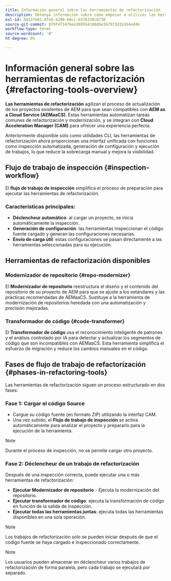 ```yaml
---
title: Información general sobre las herramientas de refactorización
description: Obtenga información sobre cómo empezar a utilizar las herramientas de refactorización de AEM
exl-id: b8137e01-87e8-4298-b0cc-b376330cb730
source-git-commit: 879f4f3476ee369554188d6e3b7973d32454ed4b
workflow-type: tm+mt
source-wordcount: '0'
ht-degree: 0%

---
```


<!-- Alexandru: temporarily commeting this out, since it breaks validation

>[!CONTEXTUALHELP]
>id="aemcloud_rs_overview"
>title="Overview"
>abstract="Refactoring Tools is a solution developed by Adobe to help refactor existing AEM projects for compatibility with AEM as a Cloud Service. The tools are executed via Cloud Acceleration Manager (CAM) and automate key modernization tasks."
>additional-url="https://experienceleague.adobe.com/docs/experience-manager-cloud-service/content/migration-journey/cloud-migration/content-transfer-tool/guidelines-best-practices-content-transfer-tool.html" text="Guidelines and Best Practices"

-->

# Información general sobre las herramientas de refactorización {#refactoring-tools-overview}

**Las herramientas de refactorización** agilizan el proceso de actualización de los proyectos existentes de AEM para que sean compatibles con **AEM as a Cloud Service (AEMaaCS)**. Estas herramientas automatizan tareas comunes de refactorización y modernización, y se integran con **Cloud Acceleration Manager (CAM)** para ofrecer una experiencia perfecta.

Anteriormente disponible solo como utilidades CLI, las herramientas de refactorización ahora proporcionan una interfaz unificada con funciones como inspección automatizada, generación de configuración y ejecución de trabajos, lo que reduce la sobrecarga manual y mejora la visibilidad.

## Flujo de trabajo de inspección {#inspection-workflow}

El **flujo de trabajo de inspección** simplifica el proceso de preparación para ejecutar las herramientas de refactorización.

### Características principales:

* **Déclencheur automático**: al cargar un proyecto, se inicia automáticamente la inspección.
* **Generación de configuración**: las herramientas inspeccionan el código fuente cargado y generan las configuraciones necesarias.
* **Envío de carga útil**: estas configuraciones se pasan directamente a las herramientas seleccionadas para su ejecución.

## Herramientas de refactorización disponibles

### Modernizador de repositorio {#repo-modernizer}

El **Modernizador de repositorio** reestructura el diseño y el contenido del repositorio de su proyecto de AEM para que se ajuste a los estándares y las prácticas recomendadas de AEMaaCS. Sustituye a la herramienta de modernización de repositorios heredada con una automatización y precisión mejoradas.

### Transformador de código {#code-transformer}

El **Transformador de código** usa el reconocimiento inteligente de patrones y el análisis controlado por IA para detectar y actualizar los segmentos de código que son incompatibles con AEMaaCS. Esta herramienta simplifica el esfuerzo de migración y reduce los cambios manuales en el código.

## Fases de flujo de trabajo de refactorización {#phases-in-refactoring-tools}

Las herramientas de refactorización siguen un proceso estructurado en dos fases:

### Fase 1: Cargar el código Source

* Cargue su código fuente (en formato ZIP) utilizando la interfaz CAM.
* Una vez subido, el **Flujo de trabajo de inspección** se activa automáticamente para analizar el proyecto y prepararlo para la ejecución de la herramienta.

>[!NOTE]
>Durante el proceso de inspección, no se permite cargar otro proyecto.

### Fase 2: Déclencheur de un trabajo de refactorización

Después de una inspección correcta, puede ejecutar una o más herramientas de refactorización:

* **Ejecutar Modernizador de repositorio** - Ejecuta la modernización del repositorio.
* **Ejecutar transformador de código**: ejecuta la transformación de código en función de la salida de inspección.
* **Ejecutar todas las herramientas juntas**: ejecuta todas las herramientas disponibles en una sola operación.

>[!NOTE]
>Los trabajos de refactorización solo se pueden iniciar después de que el código fuente se haya cargado e inspeccionado correctamente.

>[!NOTE]
>Los usuarios pueden almacenar en déclencheur varios trabajos de refactorización de forma paralela, pero cada trabajo se ejecutará por separado.
